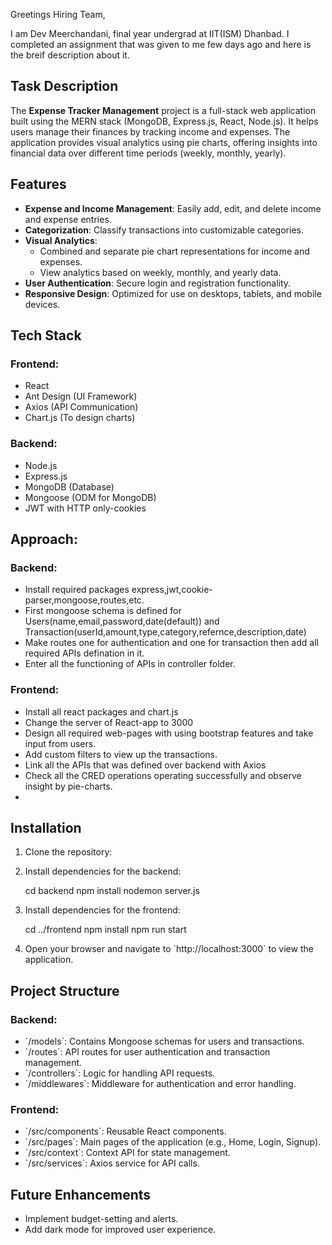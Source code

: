 Greetings Hiring Team,

I am Dev Meerchandani, final year undergrad at IIT(ISM) Dhanbad. I completed an assignment that was given to me few days ago and here is the breif description about it.

## Task Description

The **Expense Tracker Management** project is a full-stack web application built using the MERN stack (MongoDB, Express.js, React, Node.js). It helps users manage their finances by tracking income and expenses. The application provides visual analytics using pie charts, offering insights into financial data over different time periods (weekly, monthly, yearly).

## Features

- **Expense and Income Management**: Easily add, edit, and delete income and expense entries.
- **Categorization**: Classify transactions into customizable categories.
- **Visual Analytics**: 
  - Combined and separate pie chart representations for income and expenses.
  - View analytics based on weekly, monthly, and yearly data.
- **User Authentication**: Secure login and registration functionality.
- **Responsive Design**: Optimized for use on desktops, tablets, and mobile devices.

## Tech Stack

### Frontend:
- React
- Ant Design (UI Framework)
- Axios (API Communication)
- Chart.js (To design charts)

### Backend:
- Node.js
- Express.js
- MongoDB (Database)
- Mongoose (ODM for MongoDB)
- JWT with HTTP only-cookies

## Approach:

### Backend:
- Install required packages express,jwt,cookie-parser,mongoose,routes,etc.
- First mongoose schema is defined for Users(name,email,password,date(default)) and Transaction(userId,amount,type,category,refernce,description,date)
- Make routes one for authentication and one for transaction then add all required APIs defination in it.
- Enter all the functioning of APIs in controller folder.

### Frontend:

- Install all react packages and chart.js
- Change the server of React-app to 3000
- Design all required web-pages with using bootstrap features and take input from users.
- Add custom filters to view up the transactions.
- Link all the APIs that was defined over backend with Axios
- Check all the CRED operations operating successfully and observe insight by pie-charts.
- 
## Installation

1. Clone the repository:

2. Install dependencies for the backend:
   
   cd backend
   npm install
   nodemon server.js

3. Install dependencies for the frontend:
   
   cd ../frontend
   npm install
   npm run start

4. Open your browser and navigate to \`http://localhost:3000\` to view the application.

## Project Structure

### Backend:
- \`/models\`: Contains Mongoose schemas for users and transactions.
- \`/routes\`: API routes for user authentication and transaction management.
- \`/controllers\`: Logic for handling API requests.
- \`/middlewares\`: Middleware for authentication and error handling.

### Frontend:
- \`/src/components\`: Reusable React components.
- \`/src/pages\`: Main pages of the application (e.g., Home, Login, Signup).
- \`/src/context\`: Context API for state management.
- \`/src/services\`: Axios service for API calls.

## Future Enhancements

- Implement budget-setting and alerts.
- Add dark mode for improved user experience.




